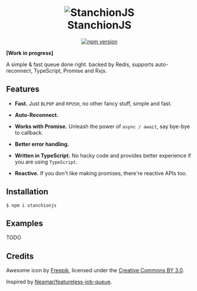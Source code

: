 <h1 align=center>
    <img alt="StanchionJS" src="https://aaronjan.github.io/StanchionJS/docs/logo-by-freepik.png">
    <br>
    StanchionJS
</h1>


<p align=center>
<a href="https://www.npmjs.com/package/stanchionjs"><img src="https://img.shields.io/npm/v/stanchionjs.svg?style=flat" alt="npm version"></a>
</p>


**[Work in progress]**

A simple & fast queue done right. backed by Redis, supports auto-reconnect, TypeScript, Promise and Rxjs.


## Features

- **Fast.** Just `BLPOP` and `RPUSH`, no other fancy stuff, simple and fast.

- **Auto-Reconnect.**

- **Works with Promise.** Unleash the power of `async / await`, say bye-bye to callback.

- **Better error handling.**

- **Written in TypeScript.** No hacky code and provides better experience if you are using `TypeScript`.

- **Reactive.** If you don't like making promises, there're reactive APIs too.


## Installation

```
$ npm i stanchionjs
```


## Examples

TODO


## Credits

Awesome icon by [Freepik](http://www.freepik.com), licensed under the [Creative Commons BY 3.0](http://creativecommons.org/licenses/by/3.0/).

Inspired by [Neamar/featureless-job-queue](https://github.com/Neamar/featureless-job-queue).
